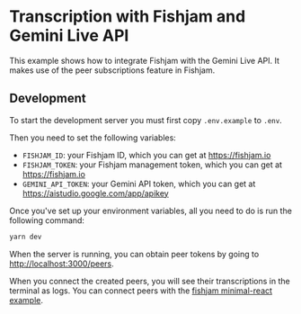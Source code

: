 # Transcription with Fishjam and Gemini Live API

This example shows how to integrate Fishjam with the Gemini Live API.
It makes use of the peer subscriptions feature in Fishjam.

## Development

To start the development server you must first copy `.env.example` to `.env`.

Then you need to set the following variables:
- `FISHJAM_ID`: your Fishjam ID, which you can get at <https://fishjam.io>
- `FISHJAM_TOKEN`: your Fishjam management token, which you can get at <https://fishjam.io>
- `GEMINI_API_TOKEN`: your Gemini API token, which you can get at <https://aistudio.google.com/app/apikey>

Once you've set up your environment variables, all you need to do is run the following command:

```bash
yarn dev
```

When the server is running, you can obtain peer tokens by going to <http://localhost:3000/peers>.

When you connect the created peers, you will see their transcriptions in the terminal as logs.
You can connect peers with the [fishjam minimal-react example](https://github.com/fishjam-cloud/web-client-sdk/tree/main/examples/react-client).
